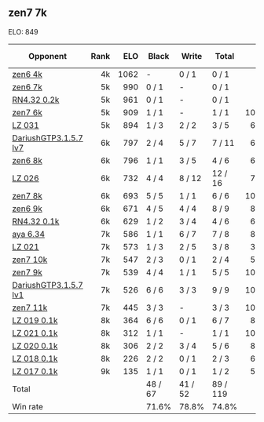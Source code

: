 ## zen7 7k ##

ELO: 849

Opponent | Rank | ELO | Black | Write | Total | Win rate
---------|-----:|----:|-------|-------|-------|-------:
[zen6 4k](zen6%204k.md) | 4k | 1062 | - | 0 / 1 | 0 / 1 | 0.0%
[zen6 7k](zen6%207k.md) | 5k | 990 | 0 / 1 | - | 0 / 1 | 0.0%
[RN4.32 0.2k](RN4.32%200.2k.md) | 5k | 961 | 0 / 1 | - | 0 / 1 | 0.0%
[zen7 6k](zen7%206k.md) | 5k | 909 | 1 / 1 | - | 1 / 1 | 100.0%
[LZ 031](LZ%20031.md) | 5k | 894 | 1 / 3 | 2 / 2 | 3 / 5 | 60.0%
[DariushGTP3.1.5.7 lv7](DariushGTP3.1.5.7%20lv7.md) | 6k | 797 | 2 / 4 | 5 / 7 | 7 / 11 | 63.6%
[zen6 8k](zen6%208k.md) | 6k | 796 | 1 / 1 | 3 / 5 | 4 / 6 | 66.7%
[LZ 026](LZ%20026.md) | 6k | 732 | 4 / 4 | 8 / 12 | 12 / 16 | 75.0%
[zen7 8k](zen7%208k.md) | 6k | 693 | 5 / 5 | 1 / 1 | 6 / 6 | 100.0%
[zen6 9k](zen6%209k.md) | 6k | 671 | 4 / 5 | 4 / 4 | 8 / 9 | 88.9%
[RN4.32 0.1k](RN4.32%200.1k.md) | 6k | 629 | 1 / 2 | 3 / 4 | 4 / 6 | 66.7%
[aya 6.34](aya%206.34.md) | 7k | 586 | 1 / 1 | 6 / 7 | 7 / 8 | 87.5%
[LZ 021](LZ%20021.md) | 7k | 573 | 1 / 3 | 2 / 5 | 3 / 8 | 37.5%
[zen7 10k](zen7%2010k.md) | 7k | 547 | 2 / 3 | 0 / 1 | 2 / 4 | 50.0%
[zen7 9k](zen7%209k.md) | 7k | 539 | 4 / 4 | 1 / 1 | 5 / 5 | 100.0%
[DariushGTP3.1.5.7 lv1](DariushGTP3.1.5.7%20lv1.md) | 7k | 526 | 6 / 6 | 3 / 3 | 9 / 9 | 100.0%
[zen7 11k](zen7%2011k.md) | 7k | 445 | 3 / 3 | - | 3 / 3 | 100.0%
[LZ 019 0.1k](LZ%20019%200.1k.md) | 8k | 364 | 6 / 6 | 0 / 1 | 6 / 7 | 85.7%
[LZ 021 0.1k](LZ%20021%200.1k.md) | 8k | 312 | 1 / 1 | - | 1 / 1 | 100.0%
[LZ 020 0.1k](LZ%20020%200.1k.md) | 8k | 306 | 2 / 2 | 3 / 4 | 5 / 6 | 83.3%
[LZ 018 0.1k](LZ%20018%200.1k.md) | 8k | 226 | 2 / 2 | 0 / 1 | 2 / 3 | 66.7%
[LZ 017 0.1k](LZ%20017%200.1k.md) | 9k | 135 | 1 / 1 | 0 / 1 | 1 / 2 | 50.0%
Total | | | 48 / 67 | 41 / 52 | 89 / 119 | 
Win rate| | | 71.6% | 78.8% | 74.8% | 
